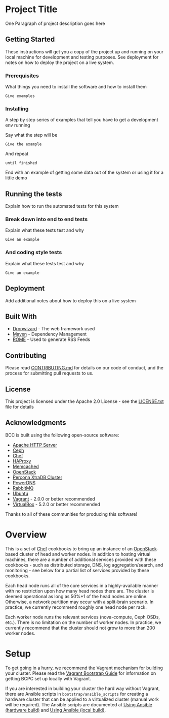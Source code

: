 # Project Title

One Paragraph of project description goes here

## Getting Started

These instructions will get you a copy of the project up and running on your local machine for development and testing purposes. See deployment for notes on how to deploy the project on a live system.

### Prerequisites

What things you need to install the software and how to install them

```
Give examples
```

### Installing

A step by step series of examples that tell you have to get a development env running

Say what the step will be

```
Give the example
```

And repeat

```
until finished
```

End with an example of getting some data out of the system or using it for a little demo

## Running the tests

Explain how to run the automated tests for this system

### Break down into end to end tests

Explain what these tests test and why

```
Give an example
```

### And coding style tests

Explain what these tests test and why

```
Give an example
```

## Deployment

Add additional notes about how to deploy this on a live system

## Built With

* [Dropwizard](http://www.dropwizard.io/1.0.2/docs/) - The web framework used
* [Maven](https://maven.apache.org/) - Dependency Management
* [ROME](https://rometools.github.io/rome/) - Used to generate RSS Feeds

## Contributing

Please read [CONTRIBUTING.md](https://gist.github.com/PurpleBooth/b24679402957c63ec426) for details on our code of conduct, and the process for submitting pull requests to us.

## License

This project is licensed under the Apache 2.0 License - see the [LICENSE.txt](LICENSE.txt) file for details

## Acknowledgments

BCC is built using the following open-source software:

 - [Apache HTTP Server](http://httpd.apache.org/)
 - [Ceph](http://ceph.com/)
 - [Chef](http://www.opscode.com/chef/)
 - [HAProxy](http://haproxy.1wt.eu/)
 - [Memcached](http://memcached.org)
 - [OpenStack](http://www.openstack.org/)
 - [Percona XtraDB Cluster](http://www.percona.com/software/percona-xtradb-cluster)
 - [PowerDNS](https://www.powerdns.com/)
 - [RabbitMQ](http://www.rabbitmq.com/)
 - [Ubuntu](http://www.ubuntu.com/)
 - [Vagrant](http://www.vagrantup.com/) - 2.0.0 or better recommended
 - [VirtualBox](https://www.virtualbox.org/) - 5.2.0 or better recommended

Thanks to all of these communities for producing this software!

Overview
========
This is a set of [Chef](https://github.com/opscode/chef) cookbooks to bring up
an instance of an [OpenStack](http://www.openstack.org/)-based cluster of head
and worker nodes.  In addition to hosting virtual machines, there are a number
of additional services provided with these cookbooks - such as distributed
storage, DNS, log aggregation/search, and monitoring - see below for a partial
list of services provided by these cookbooks.

Each head node runs all of the core services in a highly-available manner with
no restriction upon how many head nodes there are.  The cluster is deemed
operational as long as 50%+1 of the head nodes are online.  Otherwise, a
network partition may occur with a split-brain scenario.  In practice,
we currently recommend roughly one head node per rack.

Each worker node runs the relevant services (nova-compute, Ceph OSDs, etc.).
There is no limitation on the number of worker nodes.  In practice, we
currently recommend that the cluster should not grow to more than 200 worker
nodes.

Setup
=====
To get going in a hurry, we recommend the Vagrant mechanism for building your cluster. Please read the [Vagrant Bootstrap Guide](https://github.com/bloomberg/chef-bcpc/blob/master/docs/vagrant_build_guide.md) for information on getting BCPC set up locally with Vagrant.

If you are interested in building your cluster the hard way without Vagrant, there are Ansible scripts in `bootstrap/ansible_scripts` for creating a hardware cluster that can be applied to a virtualized cluster (manual work will be required). The Ansible scripts are documented at [Using Ansible (hardware build)](https://github.com/bloomberg/chef-bcpc/blob/master/docs/ansible_hardware_build_guide.md) and [Using Ansible (local build)](https://github.com/bloomberg/chef-bcpc/blob/master/docs/ansible_local_build_guide.md).
